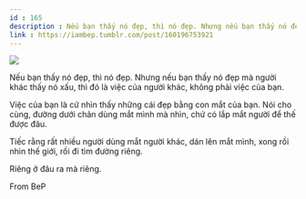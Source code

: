 ```yaml
---
id : 165
description : Nếu bạn thấy nó đẹp, thì nó đẹp. Nhưng nếu bạn thấy nó đẹp mà người khác thấy nó xấu, thì đó là việc của người khác, không phải việc của bạn.
link : https://iambep.tumblr.com/post/160196753921
---
```


![](https://64.media.tumblr.com/d778ef4960e397375cf2574f99c692dd/tumblr_opab3xLZ0A1u3a9rjo1_1280.jpg)

Nếu bạn thấy nó đẹp, thì nó đẹp. Nhưng nếu bạn thấy nó đẹp mà người khác
thấy nó xấu, thì đó là việc của người khác, không phải việc của bạn.

Việc của bạn là cứ nhìn thấy những cái đẹp bằng con mắt của bạn. Nói cho
cùng, đường dưới chân dùng mắt mình mà nhìn, chứ có lắp mắt người để thế
được đâu.

Tiếc rằng rất nhiều người dùng mắt người khác, dán lên mắt mình, xong rồi
nhìn thế giới, rồi đi tìm đường riêng.

Riêng ở đâu ra mà riêng.

From BeP